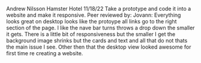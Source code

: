 Andrew Nilsson
Hamster Hotel
11/18/22
Take a prototype and code it into a website and make it responsive.
Peer reviewed by: Jovann: Everything looks great on desktop looks like the protoype all links go to the right section of the page. I like the nave bar turns throws a drop down the smaller it gets. There is a little bit of responsiveness but the smaller I get the background image shrinks but the cards and text and all that do not thats the main issue I see. Other then that the desktop view looked awesome for first time re creating a website.